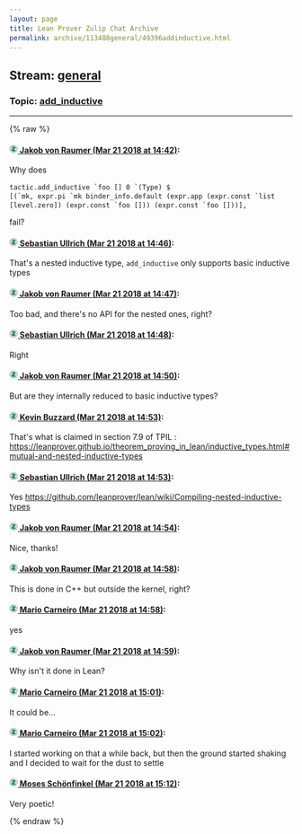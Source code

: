 ```yaml
---
layout: page
title: Lean Prover Zulip Chat Archive 
permalink: archive/113488general/49396addinductive.html
---
```


## Stream: [general](index.html)
### Topic: [add_inductive](49396addinductive.html)

---


{% raw %}
#### [![Click to go to Zulip](../../assets/img/zulip2.png) Jakob von Raumer (Mar 21 2018 at 14:42)](https://leanprover.zulipchat.com/#narrow/stream/113488-general/topic/add_inductive/near/124010223):
Why does
```
tactic.add_inductive `foo [] 0 `(Type) $
[(`mk, expr.pi `mk binder_info.default (expr.app (expr.const `list [level.zero]) (expr.const `foo [])) (expr.const `foo []))],
```
fail?

#### [![Click to go to Zulip](../../assets/img/zulip2.png) Sebastian Ullrich (Mar 21 2018 at 14:46)](https://leanprover.zulipchat.com/#narrow/stream/113488-general/topic/add_inductive/near/124010398):
That's a nested inductive type, `add_inductive` only supports basic inductive types

#### [![Click to go to Zulip](../../assets/img/zulip2.png) Jakob von Raumer (Mar 21 2018 at 14:47)](https://leanprover.zulipchat.com/#narrow/stream/113488-general/topic/add_inductive/near/124010420):
Too bad, and there's no API for the nested ones, right?

#### [![Click to go to Zulip](../../assets/img/zulip2.png) Sebastian Ullrich (Mar 21 2018 at 14:48)](https://leanprover.zulipchat.com/#narrow/stream/113488-general/topic/add_inductive/near/124010467):
Right

#### [![Click to go to Zulip](../../assets/img/zulip2.png) Jakob von Raumer (Mar 21 2018 at 14:50)](https://leanprover.zulipchat.com/#narrow/stream/113488-general/topic/add_inductive/near/124010567):
But are they internally reduced to basic inductive types?

#### [![Click to go to Zulip](../../assets/img/zulip2.png) Kevin Buzzard (Mar 21 2018 at 14:53)](https://leanprover.zulipchat.com/#narrow/stream/113488-general/topic/add_inductive/near/124010636):
That's what is claimed in section 7.9 of TPIL : https://leanprover.github.io/theorem_proving_in_lean/inductive_types.html#mutual-and-nested-inductive-types

#### [![Click to go to Zulip](../../assets/img/zulip2.png) Sebastian Ullrich (Mar 21 2018 at 14:53)](https://leanprover.zulipchat.com/#narrow/stream/113488-general/topic/add_inductive/near/124010637):
Yes https://github.com/leanprover/lean/wiki/Compiling-nested-inductive-types

#### [![Click to go to Zulip](../../assets/img/zulip2.png) Jakob von Raumer (Mar 21 2018 at 14:54)](https://leanprover.zulipchat.com/#narrow/stream/113488-general/topic/add_inductive/near/124010694):
Nice, thanks!

#### [![Click to go to Zulip](../../assets/img/zulip2.png) Jakob von Raumer (Mar 21 2018 at 14:58)](https://leanprover.zulipchat.com/#narrow/stream/113488-general/topic/add_inductive/near/124010830):
This is done in C++ but outside the kernel, right?

#### [![Click to go to Zulip](../../assets/img/zulip2.png) Mario Carneiro (Mar 21 2018 at 14:58)](https://leanprover.zulipchat.com/#narrow/stream/113488-general/topic/add_inductive/near/124010832):
yes

#### [![Click to go to Zulip](../../assets/img/zulip2.png) Jakob von Raumer (Mar 21 2018 at 14:59)](https://leanprover.zulipchat.com/#narrow/stream/113488-general/topic/add_inductive/near/124010842):
Why isn't it done in Lean?

#### [![Click to go to Zulip](../../assets/img/zulip2.png) Mario Carneiro (Mar 21 2018 at 15:01)](https://leanprover.zulipchat.com/#narrow/stream/113488-general/topic/add_inductive/near/124010976):
It could be...

#### [![Click to go to Zulip](../../assets/img/zulip2.png) Mario Carneiro (Mar 21 2018 at 15:02)](https://leanprover.zulipchat.com/#narrow/stream/113488-general/topic/add_inductive/near/124011034):
I started working on that a while back, but then the ground started shaking and I decided to wait for the dust to settle

#### [![Click to go to Zulip](../../assets/img/zulip2.png) Moses Schönfinkel (Mar 21 2018 at 15:12)](https://leanprover.zulipchat.com/#narrow/stream/113488-general/topic/add_inductive/near/124011580):
Very poetic!


{% endraw %}
